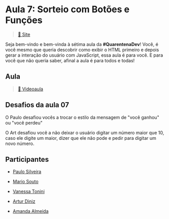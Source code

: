 # Aula 7: Sorteio com Botões e Funções

> [:link: Site](https://www.alura.com.br/quarentenadev/aula07-evento-no-javascript "Site da aula 07")

Seja bem-vindo e bem-vinda à sétima aula da **#QuarentenaDev**!
Você, é você mesmo que queria descobrir como exibir o HTML primeiro e depois gerar a interação do usuário com JavaScript, essa aula é para você.
E para você que não queria saber, afinal a aula é para todos e todas!

## Aula

> [:link: Videoaula](https://www.youtube.com/watch?v=Iy8fJU6xcus "Vídeo não listado no YouTube")

## Desafios da aula 07

O Paulo desafiou vocês a trocar o estilo da mensagem de "você ganhou" ou "você perdeu"

O Art desafiou você a não deixar o usuário digitar um número maior que 10, caso ele digite um maior, dizer que ele não pode e pedir para digitar um novo número.

## Participantes

- [Paulo Silveira](https://twitter.com/paulo_caelum "Perfil no Twitter")

- [Mario Souto](https://twitter.com/omariosouto "Perfil no Twitter")

- [Vanessa Tonini](https://twitter.com/vanessametonini "Perfil no Twitter")

- [Artur Diniz](https://twitter.com/artdiniz "Perfil no Twitter")

- [Amanda Almeida](https://www.instagram.com/theamandaalmeida "Perfil no Twitter")
